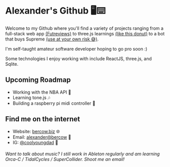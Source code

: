 # Alexander's Github 🖥⌨️

Welcome to my Github where you'll find a variety of projects ranging from a full-stack web app [(Futreviews)](https://github.com/coolyoungdad/fifa-reviews) to three.js learnings [(like this donut)](https://github.com/coolyoungdad/donut) to a bot that buys Supreme [(use at your own risk 😅)](https://github.com/coolyoungdad/preme-bot).

I'm self-taught amateur software developer hoping to go pro soon :) 

Some technologies I enjoy working with include ReactJS, three.js, and Sqlite. 

## Upcoming Roadmap

- Working with the NBA API 🏀
- Learning tone.js 🎶
- Building a raspberry pi midi controller 🍓

## Find me on the internet

- Website: [bercow.biz](bercow.biz) 🌐
- Email: [alexander@bercow](mailto:alexander@bercow.com) 📧
- IG: [@coolyoungdad](https://www.instagram.com/coolyoungdad/) 📸

###### Want to talk about music? I still work in Ableton regularly and am learning Orca-C / TidalCycles / SuperCollider. Shoot me an email! 